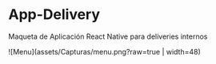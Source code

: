 # App-Delivery
Maqueta de Aplicación React Native para deliveries internos


![Menu](assets/Capturas/menu.png?raw=true | width=48)



